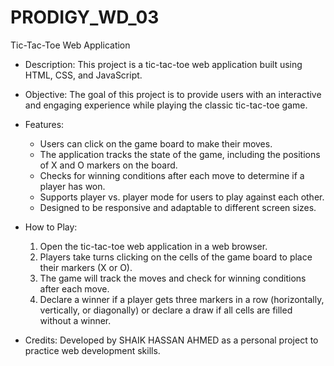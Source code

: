 # PRODIGY_WD_03
Tic-Tac-Toe Web Application

- Description: This project is a tic-tac-toe web application built using HTML, CSS, and JavaScript.
  
- Objective: The goal of this project is to provide users with an interactive and engaging experience while playing the classic tic-tac-toe game.

- Features:
  - Users can click on the game board to make their moves.
  - The application tracks the state of the game, including the positions of X and O markers on the board.
  - Checks for winning conditions after each move to determine if a player has won.
  - Supports player vs. player mode for users to play against each other.
  - Designed to be responsive and adaptable to different screen sizes.

- How to Play:
  1. Open the tic-tac-toe web application in a web browser.
  2. Players take turns clicking on the cells of the game board to place their markers (X or O).
  3. The game will track the moves and check for winning conditions after each move.
  4. Declare a winner if a player gets three markers in a row (horizontally, vertically, or diagonally) or declare a draw if all cells are filled without a winner.

- Credits: Developed by SHAIK HASSAN AHMED as a personal project to practice web development skills.

